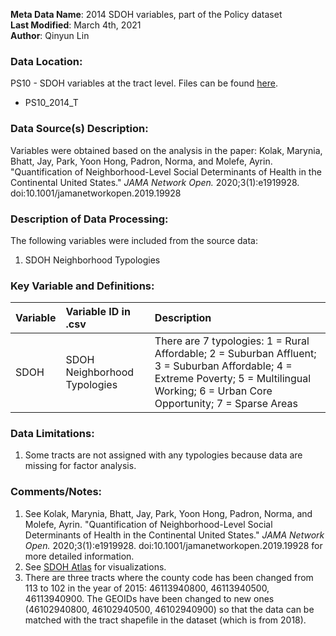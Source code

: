 **Meta Data Name**: 2014 SDOH variables, part of the Policy dataset  
**Last Modified**: March 4th, 2021  
**Author**: Qinyun Lin  

### Data Location: 
PS10 - SDOH variables at the tract level. Files can be found [here](https://github.com/GeoDaCenter/opioid-policy-scan/tree/master/Policy_Scan/data_final).
* PS10_2014_T  

### Data Source(s) Description:  
Variables were obtained based on the analysis in the paper: 
Kolak, Marynia, Bhatt, Jay, Park, Yoon Hong, Padron, Norma, and Molefe, Ayrin. "Quantification of Neighborhood-Level Social Determinants of Health in the Continental United States." *JAMA Network Open.* 2020;3(1):e1919928. doi:10.1001/jamanetworkopen.2019.19928


### Description of Data Processing: 
The following variables were included from the source data:
1. SDOH Neighborhood Typologies

### Key Variable and Definitions:
| Variable | Variable ID in .csv | Description |
|:---------|:--------------------|:------------|
| SDOH | SDOH Neighborhood Typologies | There are 7 typologies: 1 = Rural Affordable; 2 = Suburban Affluent; 3 = Suburban Affordable; 4 = Extreme Poverty; 5 = Multilingual Working; 6 = Urban Core Opportunity; 7 = Sparse Areas |


### Data Limitations:
1. Some tracts are not assigned with any typologies because data are missing for factor analysis. 

### Comments/Notes:
1. See Kolak, Marynia, Bhatt, Jay, Park, Yoon Hong, Padron, Norma, and Molefe, Ayrin. "Quantification of Neighborhood-Level Social Determinants of Health in the Continental United States." *JAMA Network Open.* 2020;3(1):e1919928. doi:10.1001/jamanetworkopen.2019.19928 for more detailed information. 
2. See [SDOH Atlas](https://sdohatlas.github.io/) for visualizations.  
3. There are three tracts where the county code has been changed from 113 to 102 in the year of 2015: 46113940800, 46113940500, 46113940900. The GEOIDs have been changed to new ones (46102940800, 46102940500, 46102940900) so that the data can be matched with the tract shapefile in the dataset (which is from 2018).   
